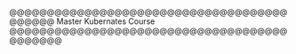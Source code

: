 @@@@@@@@@@@@@@@@@@@@@@@@@@@@@@@@@@@@@@@@@@@
Master Kubernates Course
@@@@@@@@@@@@@@@@@@@@@@@@@@@@@@@@@@@@@@@@@@@@
